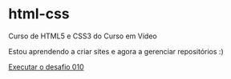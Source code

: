 # html-css
 Curso de HTML5 e CSS3 do Curso em Vídeo

 Estou aprendendo a criar sites e agora a gerenciar repositórios :)

 <a href="https://igorzwirtes.github.io/html-css/desafios/d010/">Executar o desafio 010</a>